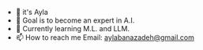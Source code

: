- 👋 it's Ayla
- 👀 Goal is to become an expert in A.I.
- 🌱 Currently learning M.L. and LLM.
- 📫 How to reach me Email: aylabanazadeh@gmail.com 

<!---
ayualbn/ayualbn is a ✨ special ✨ repository because its `README.md` (this file) appears on your GitHub profile.
You can click the Preview link to take a look at your changes.
--->

